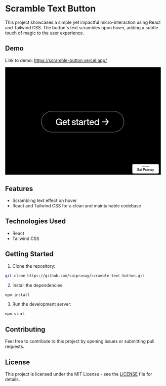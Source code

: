 # Scramble Text Button

This project showcases a simple yet impactful micro-interaction using React and Tailwind CSS. The button's text scrambles upon hover, adding a subtle touch of magic to the user experience.

## Demo

Link to demo: https://scramble-button.vercel.app/

[![Watch the video](image.png)](https://github.com/saipranay47/Scramble-Button/raw/main/Screen%20Recording%202023-11-08%20at%205.24.37%E2%80%AFPM.mp4)


## Features

- Scrambling text effect on hover
- React and Tailwind CSS for a clean and maintainable codebase


## Technologies Used

- React
- Tailwind CSS

## Getting Started

1. Clone the repository:

```bash
git clone https://github.com/saipranay/scramble-text-button.git
```

2. Install the dependencies:

```bash
npm install
```

3. Run the development server:

```bash
npm start
```

## Contributing

Feel free to contribute to this project by opening issues or submitting pull requests.

## License

This project is licensed under the MIT License - see the [LICENSE](LICENSE) file for details.
```